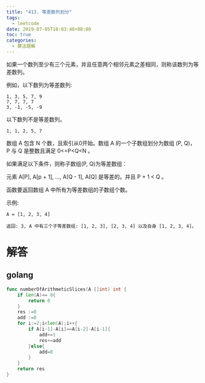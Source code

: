 ```yaml
---
title: "413. 等差数列划分"
tags:
  - leetcode
date: 2019-07-05T10:03:48+08:00
toc: true
categories:
  - 算法题解
---
```

如果一个数列至少有三个元素，并且任意两个相邻元素之差相同，则称该数列为等差数列。
<!--more-->

例如，以下数列为等差数列:
```
1, 3, 5, 7, 9
7, 7, 7, 7
3, -1, -5, -9
```
以下数列不是等差数列。
```
1, 1, 2, 5, 7
```

数组 A 包含 N 个数，且索引从0开始。数组 A 的一个子数组划分为数组 (P, Q)，P 与 Q 是整数且满足 0<=P<Q<N 。

如果满足以下条件，则称子数组(P, Q)为等差数组：

元素 A[P], A[p + 1], ..., A[Q - 1], A[Q] 是等差的。并且 P + 1 < Q 。

函数要返回数组 A 中所有为等差数组的子数组个数。



示例:
```
A = [1, 2, 3, 4]

返回: 3, A 中有三个子等差数组: [1, 2, 3], [2, 3, 4] 以及自身 [1, 2, 3, 4]。
```


# 解答

## golang

```go
func numberOfArithmeticSlices(A []int) int {
	if len(A)== 0{
		return 0
	}
	res :=0
	add :=0
	for i:=2;i<len(A);i++{
		if A[i-1]-A[i]==A[i-2]-A[i-1]{
			add+=1
			res+=add
		}else{
			add=0
		}
	}
	return res
}
```